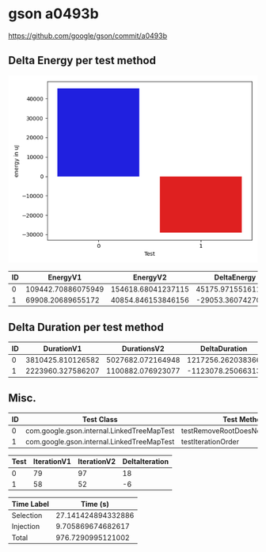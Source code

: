 # gson a0493b


https://github.com/google/gson/commit/a0493b



## Delta Energy per test method

![](./gson_delta_energy_0_v.png)


| ID | EnergyV1 | EnergyV2 | DeltaEnergy | σV1 | σV2 |
| --- | --- | --- | --- | --- | --- |
| 0 | 109442.70886075949 | 154618.68041237115 | 45175.971551611656 | 39342.31419710325 | 30377.001506852983 |
| 1 | 69908.20689655172 | 40854.846153846156 | -29053.36074270557 | 42522.192212342496 | 23296.19387317017 |

## Delta Duration per test method


| ID | DurationV1 | DurationsV2 | DeltaDuration |
| --- | --- | --- | --- |
| 0 | 3810425.810126582 | 5027682.072164948 | 1217256.262038366 |
| 1 | 2223960.327586207 | 1100882.076923077 | -1123078.25066313 |

## Misc.

| ID | Test Class | Test Method |
| --- | --- | --- |
| 0 | com.google.gson.internal.LinkedTreeMapTest | testRemoveRootDoesNotDoubleUnlink |
| 1 | com.google.gson.internal.LinkedTreeMapTest | testIterationOrder |




| Test | IterationV1 | IterationV2 | DeltaIteration |
| --- | --- | --- | --- |
| 0 | 79 | 97 | 18 |
| 1 | 58 | 52 | -6 |



| Time Label | Time (s) |
| --- | --- |
| Selection | 27.141424894332886 |
| Injection | 9.705869674682617 |
| Total | 976.7290995121002 |


